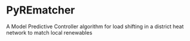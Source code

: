 # PyREmatcher
A Model Predictive Controller algorithm for load shifting in a district heat network to match local renewables

